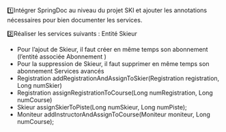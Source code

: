 1️⃣Intégrer SpringDoc au niveau du projet SKI et ajouter les annotations nécessaires pour bien documenter les services.

2️⃣Réaliser les services suivants :
  Entité Skieur  
 - Pour l’ajout de Skieur, il faut créer en même temps son abonnement (l’entité associée Abonnement )
 - Pour la suppression de Skieur, il faut supprimer en même temps son abonnement
Services avancés
- Registration addRegistrationAndAssignToSkier(Registration registration, Long numSkier)
- Registration assignRegistrationToCourse(Long numRegistration, Long numCourse)
- Skieur assignSkierToPiste(Long numSkieur, Long numPiste);
-  Moniteur addInstructorAndAssignToCourse(Moniteur moniteur, Long numCourse);
